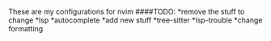 These are my configurations for nvim
####TODO:
*remove the stuff to change
 *lsp
 *autocomplete
*add new stuff
 *tree-sitter
 *lsp-trouble
*change formatting
